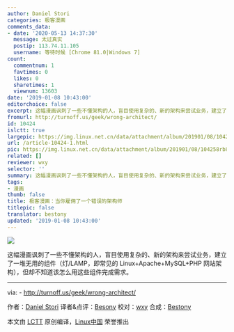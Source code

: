 ```yaml
---
author: Daniel Stori
categories: 极客漫画
comments_data:
- date: '2020-05-13 14:37:30'
  message: 太过真实
  postip: 113.74.11.105
  username: 等待时候 [Chrome 81.0|Windows 7]
count:
  commentnum: 1
  favtimes: 0
  likes: 0
  sharetimes: 1
  viewnum: 13603
date: '2019-01-08 10:43:00'
editorchoice: false
excerpt: 这幅漫画讽刺了一些不懂架构的人，盲目使用复杂的、新的架构来尝试业务，建立了一堆无用的组件，但却不知道该怎么用这些组件完成需求。
fromurl: http://turnoff.us/geek/wrong-architect/
id: 10424
islctt: true
largepic: https://img.linux.net.cn/data/attachment/album/201901/08/104258rb8zuiu74ubghrzu.png.large.jpg
url: /article-10424-1.html
pic: https://img.linux.net.cn/data/attachment/album/201901/08/104258rb8zuiu74ubghrzu.png.thumb.jpg
related: []
reviewer: wxy
selector: ''
summary: 这幅漫画讽刺了一些不懂架构的人，盲目使用复杂的、新的架构来尝试业务，建立了一堆无用的组件，但却不知道该怎么用这些组件完成需求。
tags:
- 漫画
thumb: false
title: 极客漫画：当你雇佣了一个错误的架构师
titlepic: false
translator: bestony
updated: '2019-01-08 10:43:00'
---
```


![](/data/attachment/album/201901/08/104258rb8zuiu74ubghrzu.png)


这幅漫画讽刺了一些不懂架构的人，盲目使用复杂的、新的架构来尝试业务，建立了一堆无用的组件（灯/LAMP，即常见的 Linux+Apache+MySQL+PHP 网站架构），但却不知道该怎么用这些组件完成需求。




---


via: - <http://turnoff.us/geek/wrong-architect/>


作者：[Daniel Stori](http://turnoff.us/about/) 译者&点评：[Besony](https://github.com/bestony) 校对：[wxy](https://github.com/wxy) 合成：[Bestony](https://github.com/bestony)


本文由 [LCTT](https://github.com/LCTT/TranslateProject) 原创编译，[Linux中国](https://linux.cn/) 荣誉推出